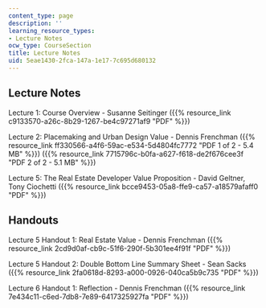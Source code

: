 ```yaml
---
content_type: page
description: ''
learning_resource_types:
- Lecture Notes
ocw_type: CourseSection
title: Lecture Notes
uid: 5eae1430-2fca-147a-1e17-7c695d680132
---
```


Lecture Notes
-------------

Lecture 1: Course Overview - Susanne Seitinger ({{% resource_link c9133570-a26c-8b29-1267-be4c97271af9 "PDF" %}})

Lecture 2: Placemaking and Urban Design Value - Dennis Frenchman ({{% resource_link ff330566-a4f6-59ac-e534-5d4804fc7772 "PDF 1 of 2 - 5.4 MB" %}}) ({{% resource_link 7715796c-b0fa-a627-f618-de2f676cee3f "PDF 2 of 2 - 5.1 MB" %}})

Lecture 5: The Real Estate Developer Value Proposition - David Geltner, Tony Ciochetti ({{% resource_link bcce9453-05a8-ffe9-ca57-a18579afaff0 "PDF" %}})

Handouts
--------

Lecture 5 Handout 1: Real Estate Value - Dennis Frenchman ({{% resource_link 2cd9d0af-cb9c-51f6-290f-5b301ee4f91f "PDF" %}})

Lecture 5 Handout 2: Double Bottom Line Summary Sheet - Sean Sacks ({{% resource_link 2fa0618d-8293-a000-0926-040ca5b9c735 "PDF" %}})

Lecture 6 Handout 1: Reflection - Dennis Frenchman ({{% resource_link 7e434c11-c6ed-7db8-7e89-6417325927fa "PDF" %}})
